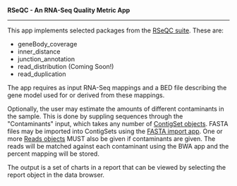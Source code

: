 **RSeQC - An RNA-Seq Quality Metric App**

-----------------------------------------


This app implements selected packages from the [RSeQC suite](http://code.google.com/p/rseqc/wiki/Manual).  These are:

* geneBody_coverage
* inner_distance
* junction_annotation
* read_distribution (Coming Soon!)
* read_duplication

The app requires as input RNA-Seq mappings and a BED file describing the gene model used for or derived from these mappings.

Optionally, the user may estimate the amounts of different contaminants in the sample.  This is done by suppling sequences through the "Contaminants" input, which takes any number of [ContigSet objects](http://wiki.dnanexus.com/Types/ContigSet).  FASTA files may be imported into ContigSets using the [FASTA import app](http://wiki.dnanexus.com/Apps/fasta_contigset_importer).
One or more [Reads objects](http://wiki.dnanexus.com/Types/Reads) MUST also be given if contaminants are given.  The reads will be matched against each contaminant using the BWA app and the percent mapping will be stored.

The output is a set of charts in a report that can be viewed by selecting the report object in the data browser.

